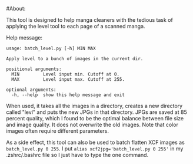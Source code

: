 #About:

This tool is designed to help manga cleaners with the tedious task of applying the level tool to each page of a scanned manga.

Help message:

    usage: batch_level.py [-h] MIN MAX

    Apply level to a bunch of images in the current dir.

    positional arguments:
      MIN         Level input min. Cutoff at 0.
      MAX         Level input max. Cutoff at 255.

    optional arguments:
      -h, --help  show this help message and exit

When used, it takes all the images in a directory, creates a new directory called "levl" and puts the new JPGs in that directory. JPGs are saved at 85 percent quality, which I found to be the optimal balance between file size and image quality. It does not overwrite the old images. Note that color images often require different parameters.
  
As a side effect, this tool can also be used to batch flatten XCF images as `batch_level.py 0 255`. I put `alias xcf2jpg='batch_level.py 0 255'` in my .zshrc/.bashrc file so I just have to type the one command.
